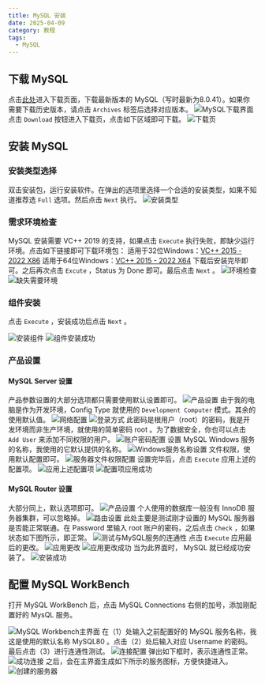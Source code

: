```yaml
---
title: MySQL 安装
date: 2025-04-09
category: 教程
tags:
  - MySQL
---
```

## 下载 MySQL
点击[此处](https://dev.mysql.com/downloads/installer/)进入下载页面，下载最新版本的 MySQL（写时最新为8.0.41）。如果你需要下载历史版本，请点击 `Archives` 标签后选择对应版本。
![MySQL下载界面](MySQL%20安装/Pasted%20image%2020250409145929.png)
点击 `Download` 按钮进入下载页，点击如下区域即可下载。
![下载页](MySQL%20安装/Pasted%20image%2020250409150446.png)

## 安装 MySQL
### 安装类型选择
双击安装包，运行安装软件。在弹出的选项里选择一个合适的安装类型，如果不知道推荐选 `Full` 选项。然后点击 `Next` 执行。
![安装类型](MySQL%20安装/Pasted%20image%2020250409150911.png)
### 需求环境检查
MySQL 安装需要 VC++ 2019 的支持，如果点击 `Execute` 执行失败，即缺少运行环境。点击如下链接即可下载环境包：
适用于32位Windows：[VC++ 2015 - 2022 X86](https://aka.ms/vs/17/release/vc_redist.x86.exe)
适用于64位Windows：[VC++ 2015 - 2022 X64](https://aka.ms/vs/17/release/vc_redist.x64.exe)
下载后安装完毕即可。之后再次点击 `Excute` ，Status 为 Done 即可。最后点击 `Next` 。
![环境检查](MySQL%20安装/Pasted%20image%2020250409151844.png)
![缺失需要环境](MySQL%20安装/Pasted%20image%2020250409152140.png)
### 组件安装
点击 `Execute` ，安装成功后点击 `Next` 。

![安装组件](MySQL%20安装/Pasted%20image%2020250409153121.png)
![组件安装成功](MySQL%20安装/Pasted%20image%2020250409153457.png)
### 产品设置
#### MySQL Server 设置
产品参数设置的大部分选项都只需要使用默认设置即可。
![产品设置](MySQL%20安装/Pasted%20image%2020250409153608.png)
由于我的电脑是作为开发环境，Config Type 就使用的 `Development Computer` 模式。其余的使用默认值。
![网络配置](MySQL%20安装/Pasted%20image%2020250409153722.png)
![登录方式](MySQL%20安装/Pasted%20image%2020250409153937.png)
此密码是根用户（root）的密码，我是开发环境而非生产环境，就使用的简单密码 root 。为了数据安全，你也可以点击 `Add User` 来添加不同权限的用户。
![账户密码配置](MySQL%20安装/Pasted%20image%2020250409154039.png)
设置 MySQL Windows 服务的名称，我使用的它默认提供的名称。
![Windows服务名称设置](MySQL%20安装/Pasted%20image%2020250409154141.png)
文件权限，使用默认配置即可。
![服务器文件权限配置](MySQL%20安装/Pasted%20image%2020250409154242.png)
设置完毕后，点击 `Execute` 应用上述的配置项。
![应用上述配置项](MySQL%20安装/Pasted%20image%2020250409154329.png)
![配置项应用成功](MySQL%20安装/Pasted%20image%2020250409154441.png)
#### MySQL Router 设置
大部分同上，默认选项即可。
![产品设置](MySQL%20安装/Pasted%20image%2020250409154554.png)
个人使用的数据库一般没有 InnoDB 服务器集群，可以忽略掉。
![路由设置](MySQL%20安装/Pasted%20image%2020250409154740.png)
此处主要是测试刚才设置的 MySQL 服务器是否能正常联通。在 Password 里输入 root 账户的密码，之后点击 `Check` ，如果状态如下图所示，即正常。
![测试与MySQL服务的连通性](MySQL%20安装/Pasted%20image%2020250409154855.png)
点击 `Execute` 应用最后的更改。
![应用更改](MySQL%20安装/Pasted%20image%2020250409154957.png)
![应用更改成功](MySQL%20安装/Pasted%20image%2020250409155046.png)
当为此界面时， MySQL 就已经成功安装了。
![安装成功](MySQL%20安装/Pasted%20image%2020250409155143.png)
## 配置 MySQL WorkBench
打开 MySQL WorkBench 后，点击 MySQL Connections 右侧的加号，添加刚配置好的 MysQL 服务。

![MySQL Workbench主界面](MySQL%20安装/Pasted%20image%2020250409155248.png)
在（1）处输入之前配置好的 MySQL 服务名称，我这是使用的默认名称 MySQL80 。点击（2）处后输入对应 Username 的密码。最后点击（3）进行连通性测试。
![连接配置](MySQL%20安装/Pasted%20image%2020250409155650.png)
弹出如下框时，表示连通性正常。
![成功连接](MySQL%20安装/Pasted%20image%2020250409155753.png)
之后，会在主界面生成如下所示的服务图标，方便快捷进入。
![创建的服务器](MySQL%20安装/Pasted%20image%2020250409155855.png)